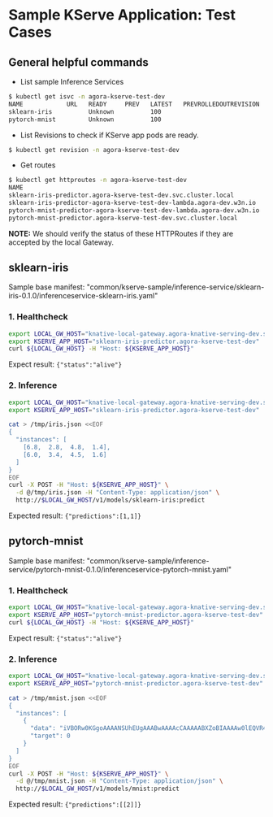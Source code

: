 # Sample KServe Application: Test Cases

## General helpful commands

- List sample Inference Services

```bash
$ kubectl get isvc -n agora-kserve-test-dev
NAME            URL   READY     PREV   LATEST   PREVROLLEDOUTREVISION   LATESTREADYREVISION             AGE
sklearn-iris          Unknown          100                              sklearn-iris-predictor-00004    24h
pytorch-mnist         Unknown          100                              pytorch-mnist-predictor-00001   62m
```

- List Revisions to check if KServe app pods are ready.

```bash
$ kubectl get revision -n agora-kserve-test-dev
```

- Get routes

```bash
$ kubectl get httproutes -n agora-kserve-test-dev
NAME                                                                    HOSTNAMES                                                                                                                                                                 AGE
sklearn-iris-predictor.agora-kserve-test-dev.svc.cluster.local          ["sklearn-iris-predictor.agora-kserve-test-dev","sklearn-iris-predictor.agora-kserve-test-dev.svc","sklearn-iris-predictor.agora-kserve-test-dev.svc.cluster.local"]      24h
sklearn-iris-predictor-agora-kserve-test-dev-lambda.agora-dev.w3n.io    ["sklearn-iris-predictor-agora-kserve-test-dev-lambda.agora-dev.w3n.io"]                                                                                                  24h
pytorch-mnist-predictor-agora-kserve-test-dev-lambda.agora-dev.w3n.io   ["pytorch-mnist-predictor-agora-kserve-test-dev-lambda.agora-dev.w3n.io"]                                                                                                 62m
pytorch-mnist-predictor.agora-kserve-test-dev.svc.cluster.local         ["pytorch-mnist-predictor.agora-kserve-test-dev","pytorch-mnist-predictor.agora-kserve-test-dev.svc","pytorch-mnist-predictor.agora-kserve-test-dev.svc.cluster.local"]   62m
```

**NOTE:** We should verify the status of these HTTPRoutes if they are accepted by the local Gateway.

## sklearn-iris

Sample base manifest: "common/kserve-sample/inference-service/sklearn-iris-0.1.0/inferenceservice-sklearn-iris.yaml"

### 1. Healthcheck

```bash
export LOCAL_GW_HOST="knative-local-gateway.agora-knative-serving-dev.svc.cluster.local"
export KSERVE_APP_HOST="sklearn-iris-predictor.agora-kserve-test-dev"
curl ${LOCAL_GW_HOST} -H "Host: ${KSERVE_APP_HOST}"
```

Expect result: `{"status":"alive"}`

### 2. Inference

```bash
export LOCAL_GW_HOST="knative-local-gateway.agora-knative-serving-dev.svc.cluster.local"
export KSERVE_APP_HOST="sklearn-iris-predictor.agora-kserve-test-dev"

cat > /tmp/iris.json <<EOF
{
  "instances": [
    [6.8,  2.8,  4.8,  1.4],
    [6.0,  3.4,  4.5,  1.6]
  ]
}
EOF
curl -X POST -H "Host: ${KSERVE_APP_HOST}" \
  -d @/tmp/iris.json -H "Content-Type: application/json" \
  http://$LOCAL_GW_HOST/v1/models/sklearn-iris:predict 
```

Expected result: `{"predictions":[1,1]}`

## pytorch-mnist

Sample base manifest: "common/kserve-sample/inference-service/pytorch-mnist-0.1.0/inferenceservice-pytorch-mnist.yaml"

### 1. Healthcheck

```bash
export LOCAL_GW_HOST="knative-local-gateway.agora-knative-serving-dev.svc.cluster.local"
export KSERVE_APP_HOST="pytorch-mnist-predictor.agora-kserve-test-dev"
curl ${LOCAL_GW_HOST} -H "Host: ${KSERVE_APP_HOST}"
```

Expect result: `{"status":"alive"}`

### 2. Inference

```bash
export LOCAL_GW_HOST="knative-local-gateway.agora-knative-serving-dev.svc.cluster.local"
export KSERVE_APP_HOST="pytorch-mnist-predictor.agora-kserve-test-dev"

cat > /tmp/mnist.json <<EOF
{
  "instances": [
    {
      "data": "iVBORw0KGgoAAAANSUhEUgAAABwAAAAcCAAAAABXZoBIAAAAw0lEQVR4nGNgGFggVVj4/y8Q2GOR83n+58/fP0DwcSqmpNN7oOTJw6f+/H2pjUU2JCSEk0EWqN0cl828e/FIxvz9/9cCh1zS5z9/G9mwyzl/+PNnKQ45nyNAr9ThMHQ/UG4tDofuB4bQIhz6fIBenMWJQ+7Vn7+zeLCbKXv6z59NOPQVgsIcW4QA9YFi6wNQLrKwsBebW/68DJ388Nun5XFocrqvIFH59+XhBAxThTfeB0r+vP/QHbuDCgr2JmOXoSsAAKK7bU3vISS4AAAAAElFTkSuQmCC",
      "target": 0
    }
  ]
}
EOF
curl -X POST -H "Host: ${KSERVE_APP_HOST}" \
  -d @/tmp/mnist.json -H "Content-Type: application/json" \
  http://$LOCAL_GW_HOST/v1/models/mnist:predict
```

Expected result: `{"predictions":[[2]]}`
